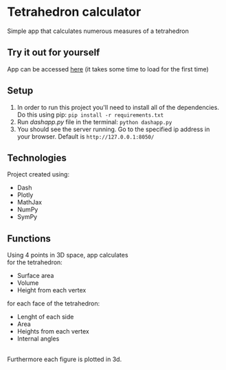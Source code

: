 # Tetrahedron calculator
Simple app that calculates numerous measures of a tetrahedron

## Try it out for yourself
App can be accessed [here](https://kg-tetrahedron-calculator.herokuapp.com) (it takes some time to load for the first time)

## Setup
1. In order to run this project you'll need to install all of the dependencies.
Do this using pip: `pip install -r requirements.txt`
2. Run *dashapp.py* file in the terminal: `python dashapp.py`
3. You should see the server running. Go to the specified ip address in your browser. Default is `http://127.0.0.1:8050/`

## Technologies
Project created using:
* Dash
* Plotly
* MathJax
* NumPy
* SymPy

## Functions
Using 4 points in 3D space, app calculates<br>
for the tetrahedron:
<ul>
  <li>Surface area</li>
  <li>Volume</li>
  <li>Height from each vertex</li>
</ul>

for each face of the tetrahedron:

* Lenght of each side
* Area
* Heights from each vertex
* Internal angles

<br>Furthermore each figure is plotted in 3d.

